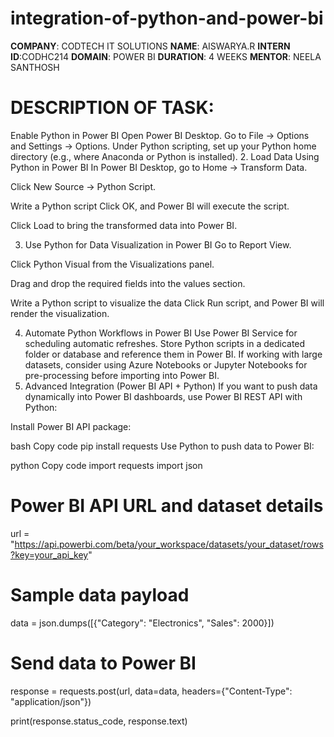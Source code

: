# integration-of-python-and-power-bi
**COMPANY**: CODTECH IT SOLUTIONS
**NAME**: AISWARYA.R
**INTERN ID**:CODHC214
**DOMAIN**: POWER BI
**DURATION**: 4 WEEKS
**MENTOR**: NEELA SANTHOSH
# DESCRIPTION OF TASK:
Enable Python in Power BI
Open Power BI Desktop.
Go to File → Options and Settings → Options.
Under Python scripting, set up your Python home directory (e.g., where Anaconda or Python is installed).
2. Load Data Using Python in Power BI
In Power BI Desktop, go to Home → Transform Data.

Click New Source → Python Script.

Write a Python script 
Click OK, and Power BI will execute the script.

Click Load to bring the transformed data into Power BI.

3. Use Python for Data Visualization in Power BI
Go to Report View.

Click Python Visual from the Visualizations panel.

Drag and drop the required fields into the values section.

Write a Python script to visualize the data
Click Run script, and Power BI will render the visualization.

4. Automate Python Workflows in Power BI
Use Power BI Service for scheduling automatic refreshes.
Store Python scripts in a dedicated folder or database and reference them in Power BI.
If working with large datasets, consider using Azure Notebooks or Jupyter Notebooks for pre-processing before importing into Power BI.
5. Advanced Integration (Power BI API + Python)
If you want to push data dynamically into Power BI dashboards, use Power BI REST API with Python:

Install Power BI API package:

bash
Copy code
pip install requests
Use Python to push data to Power BI:

python
Copy code
import requests
import json

# Power BI API URL and dataset details
url = "https://api.powerbi.com/beta/your_workspace/datasets/your_dataset/rows?key=your_api_key"

# Sample data payload
data = json.dumps([{"Category": "Electronics", "Sales": 2000}])

# Send data to Power BI
response = requests.post(url, data=data, headers={"Content-Type": "application/json"})

print(response.status_code, response.text)
